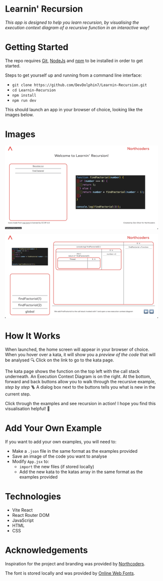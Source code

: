 # Learnin' Recursion

_This app is designed to help you learn recursion, by visualising the execution context diagram of a recursive function in an interactive way!_

# Getting Started

The repo requires [Git](https://git-scm.com/), [NodeJs](https://nodejs.org/) and [npm](https://www.npmjs.com/) to be installed in order to get started.

Steps to get yourself up and running from a command line interface:

- `git clone https://github.com/DevDolphin7/Learnin-Recursion.git`
- `cd Learnin-Recursion`
- `npm install`
- `npm run dev`

This should launch an app in your browser of choice, looking like the images below.

# Images

![Home Screen containes a list of katas to choose from][home-screen]

![Kata Screen shows the code being evaluated, the call stack, and a demonstration of a recursive execution context diagram][kata-screen]

# How It Works

When launched, the home screen will appear in your browser of choice. When you hover over a kata, it will show you a _preview of the code_ that will be analysed 🔍 Click on the link to go to the kata page.

The kata page shows the function on the top left with the call stack underneath. An Execution Context Diagram is on the right. At the bottom, forward and back buttons allow you to walk through the recursive example, _step by step_ 🪜 A dialog box next to the buttons tells you what is new in the current step.

Click through the examples and see recursion in action! I hope you find this visualisation helpful! 🚀

# Add Your Own Example

If you want to add your own examples, you will need to:

- Make a `.json` file in the same format as the examples provided
- Save an image of the code you want to analyse
- Modify `App.jsx` to:
  - `import` the new files (if stored locally)
  - Add the new kata to the katas array in the same format as the examples provided

# Technologies

- Vite React
- React Router DOM
- JavaScript
- HTML
- CSS

# Acknowledgements

Inspiration for the project and branding was provided by [Northcoders](https://northcoders.com/).

The font is stored locally and was provided by [Online Web Fonts](http://www.onlinewebfonts.com/).

[home-screen]: ./Plan/images/Home-Screen.png
[kata-screen]: ./Plan/images/Kata-Screen.png
